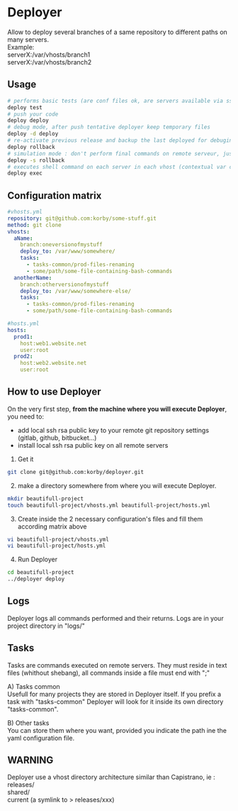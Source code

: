 # Deployer
Allow to deploy several branches of a same repository to different paths on many servers.  
Example:  
serverX:/var/vhosts/branch1  
serverX:/var/vhosts/branch2  

## Usage
```bash
# performs basic tests (are conf files ok, are servers available via ssh ...)
deploy test
# push your code
deploy deploy
# debug mode, after push tentative deployer keep temporary files
deploy -d deploy
# re-activate previous release and backup the last deployed for debuging check
deploy rollback
# simulation mode : don't perform final commands on remote serveur, just show them
deploy -s rollback
# executes shell command on each server in each vhost (contextual var can be used : %deploy_to, %shared_path etc.)
deploy exec

```

## Configuration matrix
```yaml
#vhosts.yml
repository: git@github.com:korby/some-stuff.git
method: git clone
vhosts:
  aName:
    branch:oneversionofmystuff
    deploy_to: /var/www/somewhere/
    tasks:
      - tasks-common/prod-files-renaming
      - some/path/some-file-containing-bash-commands
  anotherName:
    branch:otherversionofmystuff
    deploy_to: /var/www/somewhere-else/
    tasks:
      - tasks-common/prod-files-renaming
      - some/path/some-file-containing-bash-commands
```
```yaml
#hosts.yml
hosts:
  prod1:
    host:web1.website.net
    user:root
  prod2:
    host:web2.website.net
    user:root
```

## How to use Deployer
On the very first step, **from the machine where you will execute Deployer**, you need to:  
* add local ssh rsa public key to your remote git repository settings (gitlab, github, bitbucket...)
* install local ssh rsa public key on all remote servers

1) Get it
```bash
git clone git@github.com:korby/deployer.git
```

2) make a directory somewhere from where you will execute Deployer.
```bash
mkdir beautifull-project
touch beautifull-project/vhosts.yml beautifull-project/hosts.yml
```


3) Create inside the 2 necessary configuration's files and fill them according matrix above
```bash
vi beautifull-project/vhosts.yml 
vi beautifull-project/hosts.yml
```

4) Run Deployer
```bash
cd beautifull-project
../deployer deploy
```

## Logs
Deployer logs all commands performed and their returns. Logs are in your project directory in "logs/"

## Tasks
Tasks are commands executed on remote servers. They must reside in text files (whithout shebang), all commands inside a file must end with ";"

A) Tasks common  
Usefull for many projects they are stored in Deployer itself. If you prefix a task with "tasks-common" Deployer will look for it inside its own directory "tasks-common".

B) Other tasks  
You can store them where you want, provided you indicate the path ine the yaml configuration file.

## WARNING
Deployer use a vhost directory architecture similar than Capistrano, ie :  
releases/  
shared/  
current (a symlink to > releases/xxx)  




